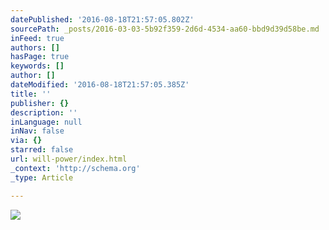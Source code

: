 ```yaml
---
datePublished: '2016-08-18T21:57:05.802Z'
sourcePath: _posts/2016-03-03-5b92f359-2d6d-4534-aa60-bbd9d39d58be.md
inFeed: true
authors: []
hasPage: true
keywords: []
author: []
dateModified: '2016-08-18T21:57:05.385Z'
title: ''
publisher: {}
description: ''
inLanguage: null
inNav: false
via: {}
starred: false
url: will-power/index.html
_context: 'http://schema.org'
_type: Article

---
```

![](https://s3-us-west-2.amazonaws.com/the-grid-img/p/ff6ee2838a0737dd53d1da47a3f74992e852d845.png)